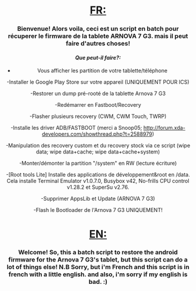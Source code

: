 <center>
<H1><u>FR:</u></H1>
<h3>
Bienvenue!
Alors voila, ceci est un script en batch pour récuperer le firmware de la tablete ARNOVA 7 G3. mais il peut faire d'autres choses!
</h3>

<h4><i>Que peut-il faire?:</i></h4>



- Vous afficher les partition de votre tablette/téléphone

-Installer le Google Play Store sur votre appareil (UNIQUEMENT POUR ICS)

-Restorer un dump pré-rooté de la tablette Arnova 7 G3

-Redémarrer en Fastboot/Recovery

-Flasher plusieurs recovery (CWM, CWM Touch, TWRP)

-Installe les driver ADB/FASTBOOT (merci a Snoop05; http://forum.xda-developers.com/showthread.php?t=2588979)

-Manipulation des recovery custom et du recovery stock via ce script (wipe data; wipe data+cache; wipe data+cache+system)

-Monter/démonter la partition "/system" en RW (lecture écriture)

-[Root tools Lite] Installe des applications de développement&root en /data. Cela installe Terminal Emulator v1.0.7.0, 
Busybox v42, No-frills CPU control v1.28.2 et SuperSu v2.76.

-Supprimer AppsLib et Update (ARNOVA 7 G3)

-Flash le Bootloader de l'Arnova 7 G3 UNIQUEMENT!


<center>
<h1><u>EN:</u></h1>
<h3>
Welcome!
So, this a batch script to restore the android firmware for the Arnova 7 G3's tablet, but this script can do a lot of things else!
N.B Sorry, but i'm French and this script is in french with a little english. and also, i'm sorry if my english is bad. :)
</center>
</h3>

